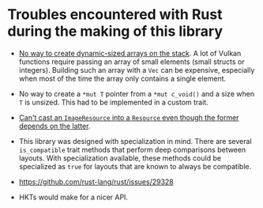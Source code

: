 # Troubles encountered with Rust during the making of this library

- [No way to create dynamic-sized arrays on the stack](https://github.com/rust-lang/rfcs/issues/618). A lot of Vulkan functions require
  passing an array of small elements (small structs or integers). Building such an array with a `Vec` can be expensive, especially
  when most of the time the array only contains a single element.

- No way to create a `*mut T` pointer from a `*mut c_void()` and a size when `T` is unsized. This had to be implemented in a custom
  trait.

- [Can't cast an `ImageResource` into a `Resource` even though the former depends on the latter](https://github.com/rust-lang/rust/issues/5665).

- This library was designed with specialization in mind. There are several `is_compatible` trait methods that perform deep comparisons between
  layouts. With specialization available, these methods could be specialized as `true` for layouts that are known to always be compatible.

- https://github.com/rust-lang/rust/issues/29328

- HKTs would make for a nicer API.
